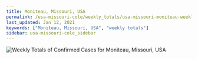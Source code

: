 ```yaml
---
title: Moniteau, Missouri, USA
permalink: /usa-missouri-cole/weekly_totals/usa-missouri-moniteau-weekly_totals.html
last_updated: Jan 12, 2021
keywords: ["Moniteau, Missouri, USA", "weekly totals"]
sidebar: usa-missouri-cole_sidebar
---
```


![Weekly Totals of Confirmed Cases for Moniteau, Missouri, USA](/covid_tracker/images/graphs/usa-missouri-moniteau-weekly_totals_graph.png)
